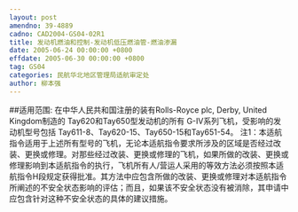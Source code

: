 ```yaml
---
layout: post
amendno: 39-4889
cadno: CAD2004-GS04-02R1
title: 发动机燃油和控制-发动机低压燃油管-燃油渗漏
date: 2005-06-24 00:00:00 +0800
effdate: 2005-06-30 00:00:00 +0800
tag: GS04
categories: 民航华北地区管理局适航审定处
author: 柳本强
---
```


##适用范围:
在中华人民共和国注册的装有Rolls-Royce plc, Derby, United Kingdom制造的 Tay620和Tay650型发动机的所有 G-IV系列飞机，受影响的发动机型号包括 Tay611-8、Tay620-15、Tay650-15和Tay651-54。
注1：本适航指令适用于上述所有型号的飞机，无论本适航指令要求所涉及的区域是否经过改装、更换或修理。对那些经过改装、更换或修理的飞机，如果所做的改装、更换或修理影响到本适航指令的执行，飞机所有人/营运人采用的等效方法必须按照本适航指令H段规定获得批准。其方法中应包含所做的改装、更换或修理对本适航指令所阐述的不安全状态影响的评估；而且，如果该不安全状态没有被消除，其申请中应包含针对这种不安全状态的具体的建议措施。

